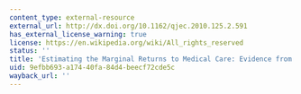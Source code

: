 ```yaml
---
content_type: external-resource
external_url: http://dx.doi.org/10.1162/qjec.2010.125.2.591
has_external_license_warning: true
license: https://en.wikipedia.org/wiki/All_rights_reserved
status: ''
title: 'Estimating the Marginal Returns to Medical Care: Evidence from At-risk Newborns'
uid: 9efbb693-a174-40fa-84d4-beecf72cde5c
wayback_url: ''
---
```

